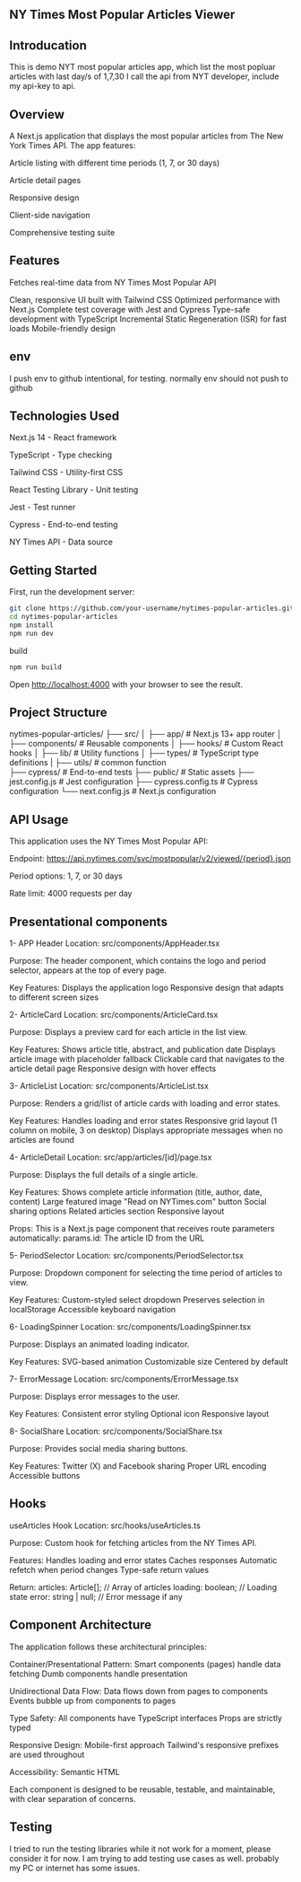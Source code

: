 ## NY Times Most Popular Articles Viewer

## Introducation

This is demo NYT most popular articles app, which list the most popluar articles with last day/s of 1,7,30
I call the api from NYT developer, include my api-key to api.

## Overview

A Next.js application that displays the most popular articles from The New York Times API. The app features:

Article listing with different time periods (1, 7, or 30 days)

Article detail pages

Responsive design

Client-side navigation

Comprehensive testing suite

## Features

Fetches real-time data from NY Times Most Popular API

Clean, responsive UI built with Tailwind CSS
Optimized performance with Next.js
Complete test coverage with Jest and Cypress
Type-safe development with TypeScript
Incremental Static Regeneration (ISR) for fast loads
Mobile-friendly design

## env

I push env to github intentional, for testing. normally env should not push to github

## Technologies Used

Next.js 14 - React framework

TypeScript - Type checking

Tailwind CSS - Utility-first CSS

React Testing Library - Unit testing

Jest - Test runner

Cypress - End-to-end testing

NY Times API - Data source

## Getting Started

First, run the development server:

```bash
git clone https://github.com/your-username/nytimes-popular-articles.git
cd nytimes-popular-articles
npm install
npm run dev

```

build

```bash
npm run build

```

Open [http://localhost:4000](http://localhost:4000) with your browser to see the result.

## Project Structure

nytimes-popular-articles/
├── src/
│ ├── app/ # Next.js 13+ app router
│ ├── components/ # Reusable components
│ ├── hooks/ # Custom React hooks
│ ├── lib/ # Utility functions
│ ├── types/ # TypeScript type definitions
| ├── utils/ # common function  
├── cypress/ # End-to-end tests
├── public/ # Static assets
├── jest.config.js # Jest configuration
├── cypress.config.ts # Cypress configuration
└── next.config.js # Next.js configuration

## API Usage

This application uses the NY Times Most Popular API:

Endpoint: https://api.nytimes.com/svc/mostpopular/v2/viewed/{period}.json

Period options: 1, 7, or 30 days

Rate limit: 4000 requests per day

## Presentational components

1- APP Header
Location: src/components/AppHeader.tsx

Purpose:
The header component, which contains the logo and period selector, appears at the top of every page.

Key Features:
Displays the application logo
Responsive design that adapts to different screen sizes

2- ArticleCard
Location: src/components/ArticleCard.tsx

Purpose:
Displays a preview card for each article in the list view.

Key Features:
Shows article title, abstract, and publication date
Displays article image with placeholder fallback
Clickable card that navigates to the article detail page
Responsive design with hover effects

3- ArticleList
Location: src/components/ArticleList.tsx

Purpose:
Renders a grid/list of article cards with loading and error states.

Key Features:
Handles loading and error states
Responsive grid layout (1 column on mobile, 3 on desktop)
Displays appropriate messages when no articles are found

4- ArticleDetail
Location: src/app/articles/[id]/page.tsx

Purpose:
Displays the full details of a single article.

Key Features:
Shows complete article information (title, author, date, content)
Large featured image
"Read on NYTimes.com" button
Social sharing options
Related articles section
Responsive layout

Props:
This is a Next.js page component that receives route parameters automatically:
params.id: The article ID from the URL

5- PeriodSelector
Location: src/components/PeriodSelector.tsx

Purpose:
Dropdown component for selecting the time period of articles to view.

Key Features:
Custom-styled select dropdown
Preserves selection in localStorage
Accessible keyboard navigation

6- LoadingSpinner
Location: src/components/LoadingSpinner.tsx

Purpose:
Displays an animated loading indicator.

Key Features:
SVG-based animation
Customizable size
Centered by default

7- ErrorMessage
Location: src/components/ErrorMessage.tsx

Purpose:
Displays error messages to the user.

Key Features:
Consistent error styling
Optional icon
Responsive layout

8- SocialShare
Location: src/components/SocialShare.tsx

Purpose:
Provides social media sharing buttons.

Key Features:
Twitter (X) and Facebook sharing
Proper URL encoding
Accessible buttons

## Hooks

useArticles Hook
Location: src/hooks/useArticles.ts

Purpose:
Custom hook for fetching articles from the NY Times API.

Features:
Handles loading and error states
Caches responses
Automatic refetch when period changes
Type-safe return values

Return:
articles: Article[]; // Array of articles
loading: boolean; // Loading state
error: string | null; // Error message if any

## Component Architecture

The application follows these architectural principles:

Container/Presentational Pattern:
Smart components (pages) handle data fetching
Dumb components handle presentation

Unidirectional Data Flow:
Data flows down from pages to components
Events bubble up from components to pages

Type Safety:
All components have TypeScript interfaces
Props are strictly typed

Responsive Design:
Mobile-first approach
Tailwind's responsive prefixes are used throughout

Accessibility:
Semantic HTML

Each component is designed to be reusable, testable, and maintainable, with clear separation of concerns.

## Testing
I tried to run the testing libraries while it not work for a moment, please consider it for now. I am trying to add testing use cases as well. probably my PC or internet has some issues.


